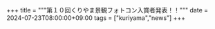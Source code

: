 +++
title = """第１０回くりやま景観フォトコン入賞者発表！！"""
date = 2024-07-23T08:00:00+09:00
tags = ["kuriyama","news"]
+++

